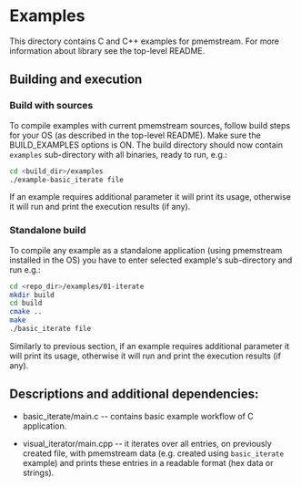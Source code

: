 # Examples

This directory contains C and C++ examples for pmemstream.
For more information about library see the top-level README.

## Building and execution

### Build with sources
To compile examples with current pmemstream sources, follow build steps for your OS
(as described in the top-level README). Make sure the BUILD_EXAMPLES options is ON.
The build directory should now contain `examples` sub-directory with all binaries,
ready to run, e.g.:

```sh
cd <build_dir>/examples
./example-basic_iterate file
```

If an example requires additional parameter it will print its usage,
otherwise it will run and print the execution results (if any).

### Standalone build
To compile any example as a standalone application (using pmemstream installed in the OS)
you have to enter selected example's sub-directory and run e.g.:

```sh
cd <repo_dir>/examples/01-iterate
mkdir build
cd build
cmake ..
make
./basic_iterate file
```

Similarly to previous section, if an example requires additional parameter
it will print its usage, otherwise it will run and print the execution results (if any).

## Descriptions and additional dependencies:

* basic_iterate/main.c -- contains basic example workflow of C application.

* visual_iterator/main.cpp -- it iterates over all entries, on previously
	created file, with pmemstream data (e.g. created using `basic_iterate` example)
	and prints these entries in a readable format (hex data or strings).
